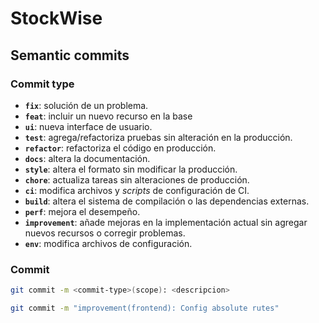# StockWise



## Semantic commits

### Commit type
- **`fix`**: solución de un problema.
- **`feat`**: incluir un nuevo recurso en la base
- **`ui`**: nueva interface de usuario.
- **`test`**: agrega/refactoriza pruebas sin alteración en la producción.
- **`refactor`**: refactoriza el código en producción.
- **`docs`**: altera la documentación.
- **`style`**: altera el formato sin modificar la producción.
- **`chore`**: actualiza tareas sin alteraciones de producción.
- **`ci`**: modifica archivos y *scripts* de configuración de CI.
- **`build`**: altera el sistema de compilación o las dependencias externas.
- **`perf`**: mejora el desempeño.
- **`improvement`**: añade mejoras en la implementación actual sin agregar nuevos recursos o corregir problemas.
- **`env`**: modifica archivos de configuración.

### Commit
```bash
git commit -m <commit-type>(scope): <descripcion>
```
```bash
git commit -m "improvement(frontend): Config absolute rutes"
```